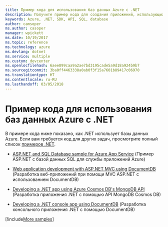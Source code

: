 ```yaml
---
title: Пример кода для использования баз данных Azure с .NET
description: Получите пример кода для создания приложений, использующих базы данных Azure, с помощью .NET.
keywords: Azure, .NET, SDK, API, SQL, database
author: camsoper
ms.author: casoper
manager: wpickett
ms.date: 10/19/2017
ms.topic: reference
ms.technology: azure
ms.devlang: dotnet
ms.service: multiple
ms.custom: devcenter
ms.openlocfilehash: 6aee899caa9a2ae7bd3195cade5a9d18a924b9b7
ms.sourcegitcommit: 3ba0ff4463338a0ab0f3f15a7601b89417c06970
ms.translationtype: HT
ms.contentlocale: ru-RU
ms.lasthandoff: 03/05/2018
---
```

# <a name="sample-code-for-using-azure-databases-with-net"></a>Пример кода для использования баз данных Azure с .NET

В примере кода ниже показано, как .NET использует базы данных Azure. Если вам требуется код для других задач, просмотрите полный список [примеров .NET](https://azure.microsoft.com/resources/samples/?term=dotnet).

- [ASP.NET and SQL Database sample for Azure App Service](https://azure.microsoft.com/resources/samples/dotnet-sqldb-tutorial/) (Пример ASP.NET с базой данных SQL для службы приложений Azure)

- [Web application development with ASP.NET MVC using DocumentDB](https://azure.microsoft.com/resources/samples/documentdb-dotnet-todo-app/) (Разработка веб-приложений при помощи MVC ASP.NET с использованием DocumentDB)

- [Developing a .NET app using Azure Cosmos DB's MongoDB API](https://azure.microsoft.com/resources/samples/azure-cosmos-db-mongodb-dotnet-getting-started/) (Разработка приложения .NET с помощью API MongoDB Cosmos DB)

- [Developing a .NET console app using DocumentDB](https://azure.microsoft.com/resources/samples/documentdb-dotnet-getting-started/) (Разработка консольного приложения .NET с помощью DocumentDB)

[!include[More samples](includes/more-samples.md)]
